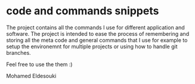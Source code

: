 # code and commands snippets

The project contains all the commands I use for different application and software. The project is intended to ease the process of remembering and storing all the meta code and general commands that I use for example to setup the environemnt for multiple projects or using how to handle git branches.

Feel free to use the them :)

Mohamed Eldesouki
